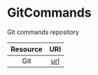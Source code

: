 # GitCommands
Git commands repository

|Resource|URI|
|:-:|:-:|
|Git|[url](https://github.com/mezdelex/GitCommands/blob/main/commands.txt)|
